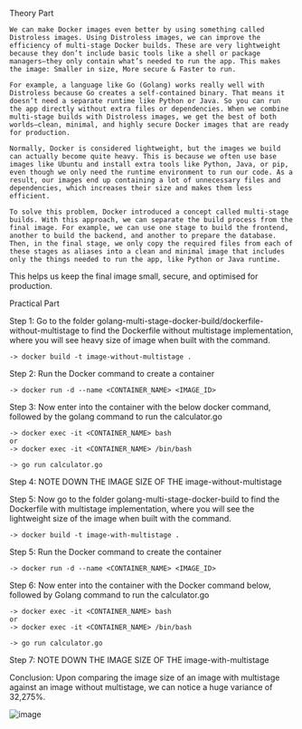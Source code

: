 Theory Part

	We can make Docker images even better by using something called Distroless images. Using Distroless images, we can improve the efficiency of multi-stage Docker builds. These are very lightweight because they don’t include basic tools like a shell or package managers—they only contain what’s needed to run the app. This makes the image: Smaller in size, More secure & Faster to run. 

	For example, a language like Go (Golang) works really well with Distroless because Go creates a self-contained binary. That means it doesn’t need a separate runtime like Python or Java. So you can run the app directly without extra files or dependencies. When we combine multi-stage builds with Distroless images, we get the best of both worlds—clean, minimal, and highly secure Docker images that are ready for production.

	Normally, Docker is considered lightweight, but the images we build can actually become quite heavy. This is because we often use base images like Ubuntu and install extra tools like Python, Java, or pip, even though we only need the runtime environment to run our code. As a result, our images end up containing a lot of unnecessary files and dependencies, which increases their size and makes them less efficient.

	To solve this problem, Docker introduced a concept called multi-stage builds. With this approach, we can separate the build process from the final image. For example, we can use one stage to build the frontend, another to build the backend, and another to prepare the database. Then, in the final stage, we only copy the required files from each of these stages as aliases into a clean and minimal image that includes only the things needed to run the app, like Python or Java runtime.

This helps us keep the final image small, secure, and optimised for production.

Practical Part

Step 1: Go to the folder golang-multi-stage-docker-build/dockerfile-without-multistage to find the Dockerfile without multistage implementation, where you will see heavy size of image when built with the command.
	
	-> docker build -t image-without-multistage .

Step 2: Run the Docker command to create a container

	-> docker run -d --name <CONTAINER_NAME> <IMAGE_ID>

Step 3: Now enter into the container with the below docker command, followed by the golang command to run the calculator.go

	-> docker exec -it <CONTAINER_NAME> bash
	or
	-> docker exec -it <CONTAINER_NAME> /bin/bash
	
	-> go run calculator.go
	
Step 4: NOTE DOWN THE IMAGE SIZE OF THE image-without-multistage

Step 5: Now go to the folder golang-multi-stage-docker-build to find the Dockerfile with multistage implementation, where you will see the lightweight size of the image when built with the command.

	-> docker build -t image-with-multistage .
	
Step 5: Run the Docker command to create the container

	-> docker run -d --name <CONTAINER_NAME> <IMAGE_ID>
	
Step 6: Now enter into the container with the Docker command below, followed by Golang command to run the calculator.go

	-> docker exec -it <CONTAINER_NAME> bash
	or
	-> docker exec -it <CONTAINER_NAME> /bin/bash
	
	-> go run calculator.go
	
Step 7: NOTE DOWN THE IMAGE SIZE OF THE image-with-multistage

Conclusion: Upon comparing the image size of an image with multistage against an image without multistage, we can notice a huge variance of 32,275%.

![image](https://github.com/user-attachments/assets/af6c5648-b79d-41ee-a8e9-8aa537abd7ec)



